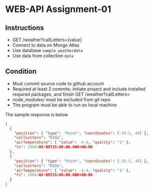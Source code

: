 # WEB-API Assignment-01

## Instructions
- GET /weather?callLetters=[value]
- Connect to data on Mongo Atlas
- Use database `sample_weatherdata`
- Use data from collection `data`

## Condition
- Must commit source code to github account
- Required at least 2 commits: initiate project and include installed required packages, and finish GET /weather?callLetters=<value>
- node_modules/ must be excluded from git repo
- The program must be able to run on local machine

The sample response is below
```json
[
  {
    "position": { "type": "Point", "coordinates": [-59.5, 44] },
    "callLetters": "RIGG",
    "airTemperature": { "value": -4.4, "quality": "1" },
    "ts": 1984-03-05T15:00:00.000+00:00
  },
  {
    "position": { "type": "Point", "coordinates": [-59.5, 44] },
    "callLetters": "RIGG",
    "airTemperature": { "value": -4.4, "quality": "1" },
    "ts": 1984-03-05T15:00:00.000+00:00
  }
]
```
